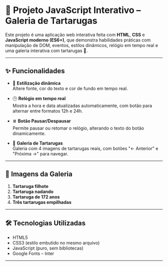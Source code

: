# 🐢 Projeto JavaScript Interativo – Galeria de Tartarugas

Este projeto é uma aplicação web interativa feita com **HTML**, **CSS** e **JavaScript moderno (ES6+)**, que demonstra habilidades práticas com manipulação de DOM, eventos, estilos dinâmicos, relógio em tempo real e uma galeria interativa com tartarugas 🐢.

---

## ✨ Funcionalidades

- 🎨 **Estilização dinâmica**  
  Altere fonte, cor do texto e cor de fundo em tempo real.

- 🕒 **Relógio em tempo real**  
  Mostra a hora e data atualizadas automaticamente, com botão para alternar entre formatos 12h e 24h.

- ⏸️ **Botão Pausar/Despausar**  
  Permite pausar ou retomar o relógio, alterando o texto do botão dinamicamente.

- 🐢 **Galeria de Tartarugas**  
  Galeria com 4 imagens de tartarugas reais, com botões "← Anterior" e "Próxima →" para navegar.

---

## 📸 Imagens da Galeria

1. **Tartaruga filhote**  
2. **Tartaruga nadando**  
3. **Tartaruga de 172 anos**  
4. **Três tartarugas empilhadas**

---

## 🛠️ Tecnologias Utilizadas

- HTML5
- CSS3 (estilo embutido no mesmo arquivo)
- JavaScript (puro, sem bibliotecas)
- Google Fonts – Inter

---


